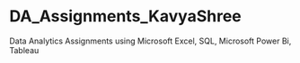 # DA_Assignments_KavyaShree
Data Analytics Assignments using Microsoft Excel, SQL, Microsoft Power Bi, Tableau
